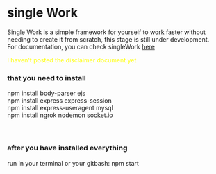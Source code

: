 # single Work

<p >Single Work is a simple framework for yourself to work faster without needing to create it from scratch, this stage is still under development.<br>
For documentation, you can check singleWork <a href="#" target="_blank">here</a></p>
<p style="color: #FFFF00	;">I haven't posted the disclaimer document yet</p>

<h3>that you need to install</h3>
npm install body-parser ejs <br>
npm install express express-session<br>
npm install express-useragent mysql<br>
npm install ngrok nodemon socket.io<br>
<br><br>
<h3>after you have installed everything</h3>
<p>run in your terminal or your gitbash: npm start</p>
